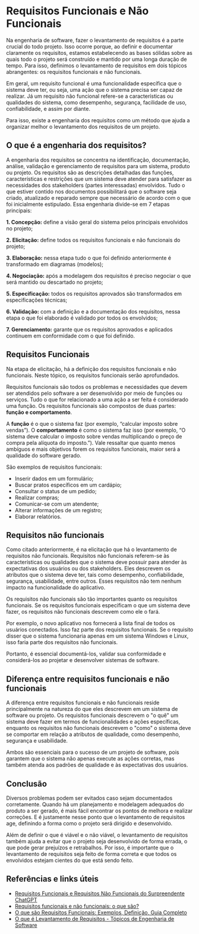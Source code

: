 # Requisitos Funcionais e Não Funcionais

Na engenharia de software, fazer o levantamento de requisitos é a parte crucial do todo projeto. Isso ocorre porque, ao definir e documentar claramente os requisitos, estamos estabelecendo as bases sólidas sobre as quais todo o projeto será construído e mantido por uma longa duração de tempo. Para isso, definimos o levantamento de requisitos em dois tópicos abrangentes: os requisitos funcionais e não funcionais.

Em geral, um requisito funcional é uma funcionalidade específica que o sistema deve ter, ou seja, uma ação que o sistema precisa ser capaz de realizar. Já um requisito não funcional refere-se a características ou qualidades do sistema, como desempenho, segurança, facilidade de uso, confiabilidade, e assim por diante.

Para isso, existe a engenharia dos requisitos como um método que ajuda a organizar melhor o levantamento dos requisitos de um projeto.

## O que é a engenharia dos requisitos?

A engenharia dos requisitos se concentra na identificação, documentação, análise, validação e gerenciamento de requisitos para um sistema, produto ou projeto. Os requisitos são as descrições detalhadas das funções, características e restrições que um sistema deve atender para satisfazer as necessidades dos stakeholders (partes interessadas) envolvidos. Tudo o que estiver contido nos documentos possibilitará que o software seja criado, atualizado e reparado sempre que necessário de acordo com o que foi inicialmente estipulado. Essa engenharia divide-se em 7 etapas principais:

**1. Concepção:** define a visão geral do sistema pelos principais envolvidos no projeto;

**2. Elicitação:** define todos os requisitos funcionais e não funcionais do projeto;

**3. Elaboração:** nessa etapa tudo o que foi definido anteriormente é transformado em diagramas (modelos);

**4. Negociação:** após a modelagem dos requisitos é preciso negociar o que será mantido ou descartado no projeto;

**5. Especificação:** todos os requisitos aprovados são transformados em especificações técnicas;

**6. Validação:** com a definição e a documentação dos requisitos, nessa etapa o que foi elaborado é validado por todos os envolvidos;

**7. Gerenciamento:** garante que os requisitos aprovados e aplicados continuem em conformidade com o que foi definido.

## Requisitos Funcionais

Na etapa de elicitação, há a definição dos requisitos funcionais e não funcionais. Neste tópico, os requisitos funcionais serão aprofundados.

Requisitos funcionais são todos os problemas e necessidades que devem ser atendidos pelo software a ser desenvolvido por meio de funções ou serviços. Tudo o que for relacionado a uma ação a ser feita é considerado uma função. Os requisitos funcionais são compostos de duas partes: **função e comportamento**. 

A **função** é o que o sistema faz (por exemplo, “calcular imposto sobre vendas”). O **comportamento** é como o sistema faz isso (por exemplo, “O sistema deve calcular o imposto sobre vendas multiplicando o preço de compra pela alíquota do imposto.”). Vale ressaltar que quanto menos ambíguos e mais objetivos forem os requisitos funcionais, maior será a qualidade do software gerado.

São exemplos de requisitos funcionais:

* Inserir dados em um formulário;
* Buscar pratos específicos em um cardápio;
* Consultar o status de um pedido;
* Realizar compras;
* Comunicar-se com um atendente;
* Alterar informações de um registro;
* Elaborar relatórios.

## Requisitos não funcionais

Como citado anteriormente, é na elicitação que há o levantamento de requisitos não funcionais. Requisitos não funcionais referem-se às características ou qualidades que o sistema deve possuir para atender às expectativas dos usuários ou dos stakeholders. Eles descrevem os atributos que o sistema deve ter, tais como desempenho, confiabilidade, segurança, usabilidade, entre outros. Esses requisitos não tem nenhum impacto na funcionalidade do aplicativo.

Os requisitos não funcionais são tão importantes quanto os requisitos funcionais. Se os requisitos funcionais especificam o que um sistema deve fazer, os requisitos não funcionais descrevem como ele o fará. 

Por exemplo, o novo aplicativo nos fornecerá a lista final de todos os usuários conectados. Isso faz parte dos requisitos funcionais. Se o requisito disser que o sistema funcionaria apenas em um sistema Windows e Linux, isso faria parte dos requisitos não funcionais. 

Portanto, é essencial documentá-los, validar sua conformidade e considerá-los ao projetar e desenvolver sistemas de software.

## Diferença entre requisitos funcionais e não funcionais

A diferença entre requisitos funcionais e não funcionais reside principalmente na natureza do que eles descrevem em um sistema de software ou projeto. Os requisitos funcionais descrevem o "o quê" um sistema deve fazer em termos de funcionalidades e ações específicas, enquanto os requisitos não funcionais descrevem o "como" o sistema deve se comportar em relação a atributos de qualidade, como desempenho, segurança e usabilidade. 

Ambos são essenciais para o sucesso de um projeto de software, pois garantem que o sistema não apenas execute as ações corretas, mas também atenda aos padrões de qualidade e às expectativas dos usuários.

## Conclusão

Diversos problemas podem ser evitados caso sejam documentados corretamente. Quando há um planejamento e modelagem adequados do produto a ser gerado, é mais fácil encontrar os pontos de melhora e realizar correções. E é justamente nesse ponto que o levantamento de requisitos age, definindo a forma como o projeto será dirigido e desenvolvido.

Além de definir o que é viável e o não viável, o levantamento de requisitos também ajuda a evitar que o projeto seja desenvolvido de forma errada, o que pode gerar prejuízos e retrabalhos. Por isso, é importante que o levantamento de requisitos seja feito de forma correta e que todos os envolvidos estejam cientes do que está sendo feito.

## Referências e links úteis

* [Requisitos Funcionais e Requisitos Não Funcionais do Surpreendente ChatGPT](https://giganteconsultoria.com.br/2023/04/09/requisitos-funcionais-e-requisitos-nao-funcionais-do-surpreendente-chatgpt/)
* [Requisitos funcionais e não funcionais: o que são?](https://www.mestresdaweb.com.br/tecnologias/requisitos-funcionais-e-nao-funcionais-o-que-sao)
* [O que são Requisitos Funcionais: Exemplos, Definição, Guia Completo](https://visuresolutions.com/pt/blog/functional-requirements/)
* [O que é Levantamento de Requisitos - Tópicos de Engenharia de Software](https://www.youtube.com/watch?v=VcOeM2AD8Yk)


